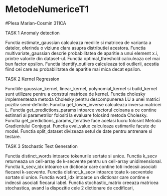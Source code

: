 # MetodeNumericeT1

#Plesa Marian-Cosmin 311CA

TASK 1 Anomaly detection

Functia estimate_gaussian calculeaza mediile si matricea de varianta a datelor,
oferindu o viziune clara asupra distributiei acestora. Functia
multivariate_gaussian descrie probabilitatea de aparitie a unui element x.i, 
printre valorile din dataset-ul. Functia optimal_threshold calculeaza cel mai 
bun factor epsilon. Functia identify_outliers calculeaza toti outlierii, acestia
fiind cei care au probabilitatea de aparitie mai mica decat epsilon.

TASK 2 Kernel Regression

Functiile gaussian_kernel, linear_kernel, polynomial_kernel si build_kernel sunt
utilizare pentru a construi matricea de kernel. Functia cholesky implementeaza
metoda Cholesky pentru descompunerea LU a unei matrici pozitiv semi-definite.
Functia get_lower_inverse calculeaza inversa matricei L. Functia
get_predictions_params intoarce vectorul coloana a ce contine estimari ai
parametrilor folositi la evaluare folosind metoda Cholesky. Functia
get_predictions_params_iterative face acelasi lucru folosint Metoda Gradientului
Conjugat. Functia eval_value calculeaza estimarile facute de model. Functia split_dataset
divizeaza setul de date pentru antrenare si testare.

TASK 3 Stochastic Text Generation

Functia distinct_words intoarce tokenurile sortate si unice. Functia k_secv returneaza
un cell-array de k-secvente pentru un cell-array unidimensional. Functia k_secv_idx
intoarce un dictionar care contine toti indecsii asociati fiecarei k-secvente.
Functia distinct_k_secv intoarce toate k-secventele sortate si unice. Functia
word_idx intoarce un dictionar care contine e indecsii asociati fiecarui label.
Functia stochastic_matrix creeaza matricea stochastica, avand la dispozitie cele
2 dictionare de codificari, 
